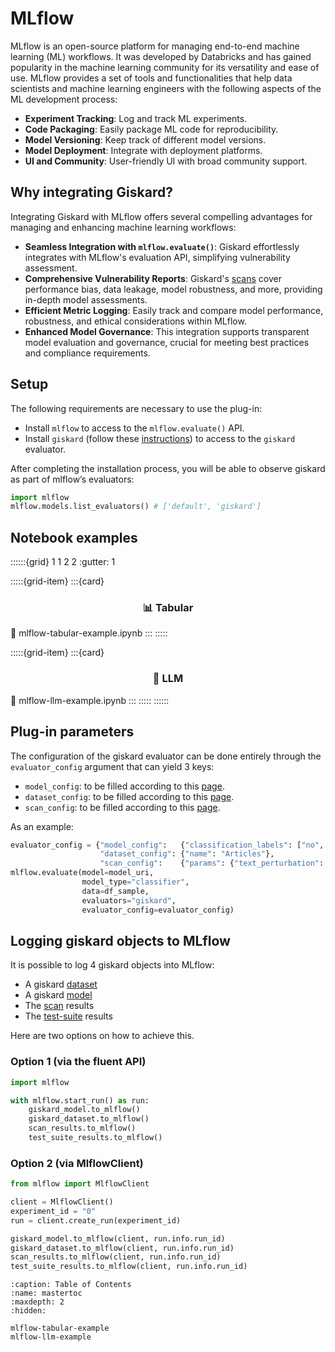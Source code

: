 # MLflow

MLflow is an open-source platform for managing end-to-end machine learning (ML) workflows. 
It was developed by Databricks and has gained popularity in the machine learning community for its versatility and ease of use. 
MLflow provides a set of tools and functionalities that help data scientists and machine learning engineers with the 
following aspects of the ML development process:

- **Experiment Tracking**: Log and track ML experiments.
- **Code Packaging**: Easily package ML code for reproducibility.
- **Model Versioning**: Keep track of different model versions.
- **Model Deployment**: Integrate with deployment platforms.
- **UI and Community**: User-friendly UI with broad community support.

## Why integrating Giskard?

Integrating Giskard with MLflow offers several compelling advantages for managing and enhancing machine learning workflows:
- **Seamless Integration with `mlflow.evaluate()`**: Giskard effortlessly integrates with MLflow's evaluation API, simplifying vulnerability assessment.
- **Comprehensive Vulnerability Reports**: Giskard's [scans](https://docs.giskard.ai/en/latest/guides/scan/index.html) cover performance bias, data leakage, model robustness, and more, providing in-depth model assessments.
- **Efficient Metric Logging**: Easily track and compare model performance, robustness, and ethical considerations within MLflow.
- **Enhanced Model Governance**: This integration supports transparent model evaluation and governance, crucial for meeting best practices and compliance requirements.

## Setup
The following requirements are necessary to use the plug-in:

- Install `mlflow` to access to the `mlflow.evaluate()` API.
- Install `giskard` (follow these [instructions](https://docs.giskard.ai/en/latest/guides/installation_library/index.html))
  to access to the `giskard` evaluator.

After completing the installation process, you will be able to observe giskard as part of mlflow’s evaluators:

```python
import mlflow
mlflow.models.list_evaluators() # ['default', 'giskard']
```

## Notebook examples
::::::{grid} 1 1 2 2
:gutter: 1

:::::{grid-item}
:::{card} <br><h3><center>📊 Tabular</center></h3>
:link: mlflow-tabular-example.ipynb
:::
:::::

:::::{grid-item}
:::{card} <br><h3><center>📝 LLM</center></h3>
:link: mlflow-llm-example.ipynb
:::
:::::
::::::

## Plug-in parameters

The configuration of the giskard evaluator can be done entirely through the `evaluator_config` argument that can yield 3 keys:

- `model_config`: to be filled according to this [page](https://docs.giskard.ai/en/latest/reference/models/index.html).
- `dataset_config`: to be filled according to this [page](https://docs.giskard.ai/en/latest/reference/datasets/index.html).
- `scan_config`: to be filled according to this [page](https://docs.giskard.ai/en/latest/reference/scan/index.html).

As an example:
```python
evaluator_config = {"model_config":   {"classification_labels": ["no", "yes"]},
                    "dataset_config": {"name": "Articles"},
                    "scan_config":    {"params": {"text_perturbation": {"num_samples": 1000}}}}
mlflow.evaluate(model=model_uri,
                model_type="classifier",
                data=df_sample,
                evaluators="giskard",
                evaluator_config=evaluator_config)
```

## Logging giskard objects to MLflow
It is possible to log 4 giskard objects into MLflow:

- A giskard [dataset](https://docs.giskard.ai/en/latest/guides/wrap_dataset/index.html)
- A giskard [model](https://docs.giskard.ai/en/latest/guides/wrap_model/index.html)
- The [scan](https://docs.giskard.ai/en/latest/guides/scan/index.html) results
- The [test-suite](https://docs.giskard.ai/en/latest/guides/scan/index.html) results

Here are two options on how to achieve this.

### Option 1 (via the fluent API)
```python
import mlflow

with mlflow.start_run() as run:
    giskard_model.to_mlflow()
    giskard_dataset.to_mlflow()
    scan_results.to_mlflow()
    test_suite_results.to_mlflow()
```

### Option 2 (via MlflowClient)
```python
from mlflow import MlflowClient

client = MlflowClient()
experiment_id = "0"
run = client.create_run(experiment_id)

giskard_model.to_mlflow(client, run.info.run_id)
giskard_dataset.to_mlflow(client, run.info.run_id)
scan_results.to_mlflow(client, run.info.run_id)
test_suite_results.to_mlflow(client, run.info.run_id)
```

```{toctree}
:caption: Table of Contents
:name: mastertoc
:maxdepth: 2
:hidden:

mlflow-tabular-example
mlflow-llm-example
```